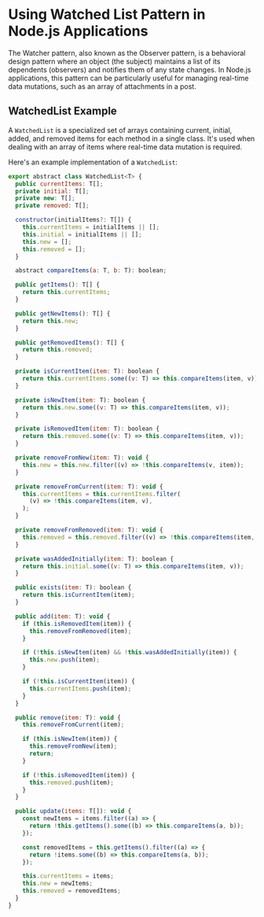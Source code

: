 # Using Watched List Pattern in Node.js Applications

The Watcher pattern, also known as the Observer pattern, is a behavioral design pattern where an object (the subject) maintains a list of its dependents (observers) and notifies them of any state changes. In Node.js applications, this pattern can be particularly useful for managing real-time data mutations, such as an array of attachments in a post.

## WatchedList Example

A `WatchedList` is a specialized set of arrays containing current, initial, added, and removed items for each method in a single class. It's used when dealing with an array of items where real-time data mutation is required.

Here's an example implementation of a `WatchedList`:

```javascript
export abstract class WatchedList<T> {
  public currentItems: T[];
  private initial: T[];
  private new: T[];
  private removed: T[];

  constructor(initialItems?: T[]) {
    this.currentItems = initialItems || [];
    this.initial = initialItems || [];
    this.new = [];
    this.removed = [];
  }

  abstract compareItems(a: T, b: T): boolean;

  public getItems(): T[] {
    return this.currentItems;
  }

  public getNewItems(): T[] {
    return this.new;
  }

  public getRemovedItems(): T[] {
    return this.removed;
  }

  private isCurrentItem(item: T): boolean {
    return this.currentItems.some((v: T) => this.compareItems(item, v));
  }

  private isNewItem(item: T): boolean {
    return this.new.some((v: T) => this.compareItems(item, v));
  }

  private isRemovedItem(item: T): boolean {
    return this.removed.some((v: T) => this.compareItems(item, v));
  }

  private removeFromNew(item: T): void {
    this.new = this.new.filter((v) => !this.compareItems(v, item));
  }

  private removeFromCurrent(item: T): void {
    this.currentItems = this.currentItems.filter(
      (v) => !this.compareItems(item, v),
    );
  }

  private removeFromRemoved(item: T): void {
    this.removed = this.removed.filter((v) => !this.compareItems(item, v));
  }

  private wasAddedInitially(item: T): boolean {
    return this.initial.some((v: T) => this.compareItems(item, v));
  }

  public exists(item: T): boolean {
    return this.isCurrentItem(item);
  }

  public add(item: T): void {
    if (this.isRemovedItem(item)) {
      this.removeFromRemoved(item);
    }

    if (!this.isNewItem(item) && !this.wasAddedInitially(item)) {
      this.new.push(item);
    }

    if (!this.isCurrentItem(item)) {
      this.currentItems.push(item);
    }
  }

  public remove(item: T): void {
    this.removeFromCurrent(item);

    if (this.isNewItem(item)) {
      this.removeFromNew(item);
      return;
    }

    if (!this.isRemovedItem(item)) {
      this.removed.push(item);
    }
  }

  public update(items: T[]): void {
    const newItems = items.filter((a) => {
      return !this.getItems().some((b) => this.compareItems(a, b));
    });

    const removedItems = this.getItems().filter((a) => {
      return !items.some((b) => this.compareItems(a, b));
    });

    this.currentItems = items;
    this.new = newItems;
    this.removed = removedItems;
  }
}
```